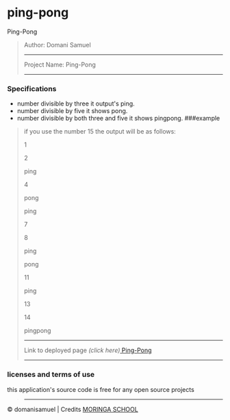 # ping-pong
Ping-Pong
>Author: Domani Samuel
>
>---------------------------
>
>Project Name: Ping-Pong
>
>---------------------------
>
### Specifications
* number divisible by three it output's ping.
* number divisible by five it shows pong.
* number divisible by both three and five it shows pingpong.
###example
>
>if you use the number 15 the output will be as follows:
>
>1
>
>2
>
>ping
>
>4
>
>pong
>
>ping
>
>7
>
>8
>
>ping
>
>pong
>
>11
>
>ping
>
>13
>
>14
>
>pingpong
>
>---------------------------
>
>Link to deployed page _(click here)_<a href=https://domanisamuel.github.io/ping-pong/ title="Title">
Ping-Pong</a>
>
>---------------------------
>
### licenses and terms of use  
this application's source code is free for any open source projects
>
>---------------------------
>
&copy; domanisamuel | Credits <a href="http://moringaschool.com/" title="Title">MORINGA SCHOOL</a>